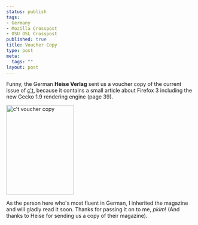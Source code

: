 ```yaml
--- 
status: publish
tags: 
- Germany
- Mozilla Crosspost
- OSU OSL Crosspost
published: true
title: Voucher Copy
type: post
meta: 
  tags: ""
layout: post
---
```

Funny, the German <strong>Heise Verlag</strong> sent us a voucher copy of the current issue of <a href="http://www.heise.de/ct/">c't</a>, because it contains a small article about Firefox 3 including the new Gecko 1.9 rendering engine (page 39).

<a href="http://www.flickr.com/photos/freeed/403872242/" title="Photo Sharing"><img src="http://farm1.static.flickr.com/173/403872242_2fa2a98c86_m.jpg" width="180" height="240" alt="c't voucher copy" /></a>

As the person here who's most fluent in German, I inherited the magazine and will gladly read it soon. Thanks for passing it on to me, <em>pkim</em>! (And thanks to Heise for sending us a copy of their magazine).
